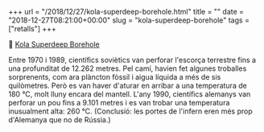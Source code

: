 +++
url = "/2018/12/27/kola-superdeep-borehole.html"
title = ""
date = "2018-12-27T08:21:00+00:00"
slug = "kola-superdeep-borehole"
tags = ["retalls"]
+++

📎 [Kola Superdeep Borehole](http://www.amusingplanet.com/2018/12/kola-superdeep-borehole.html)

Entre 1970 i 1989, científics soviètics van perforar l'escorça terrestre fins a una profunditat de 12.262 metres. Pel camí, havien fet algunes troballes sorprenents, com ara plàncton fòssil i aigua líquida a més de sis quilòmetres. Però es van haver d'aturar en arribar a una temperatura de 180 °C, molt lluny encara del mantell. L'any 1990, científics alemanys van perforar un pou fins a 9.101 metres i es van trobar una temperatura inusualment alta: 260 °C. (Conclusió: les portes de l'infern eren més prop d'Alemanya que no de Rússia.)